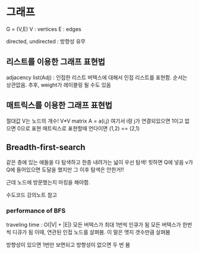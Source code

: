 # 그래프

G = (V,E)
V : vertices
E : edges

directed, undirected : 방향성 유무

## 리스트를 이용한 그래프 표현법

adjacency list(Adj) : 인접한 리스트
버텍스에 대해서 인접 리스트를 표현함. 순서는 상관없음.
추후, weight가 레이블링 될 수도 있음

## 매트릭스를 이용한 그래프 표현법

절대값 V는 노드의 개수!
V\*V matrix A = a(i,j)
여기서 i랑 j가 연결되있으면 1이고 없으면 0으로 표현
매트릭스로 표현할때 언다이면 (1,2) == (2,1)

## Breadth-first-search

같은 층에 있는 애들을 다 탐색하고 한층 내려가는 넓이 우선 탐색!
힛하면 Q에 넣음
v가 Q에 들어있으면 도달을 했지만 그 이후 탐색은 안한거!!

근데 노드에 방문했는지 마킹을 해야함.

수도코드 강의노트 참고

### performance of BFS

traveling time : O(|V| + |E|)
모든 버텍스가 최대 1번씩 인큐가 됨
모든 버텍스가 한번씩 디큐가 됨 이때, 연관된 인접 노드를 살펴봄. 이 말은 엣지 갯수만큼 살펴봄

방향성이 있으면 1번만 보면되고 방향성이 없으면 두 번 봄
